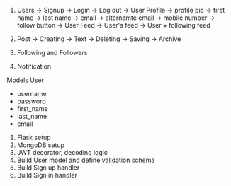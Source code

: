 1. Users 
    -> Signup
    -> Login
    -> Log out
    -> User Profile 
        -> profile pic
        -> first name 
        -> last name 
        -> email 
        -> alternamte email
        -> mobile number
        -> follow button 
    -> User Feed
        -> User's feed
        -> User + following feed


2. Post 
    -> Creating 
        -> Text
    -> Deleting 
    -> Saving 
    -> Archive

3. Following and Followers 

4. Notification 

    
Models
User
  - username
  - password
  - first_name
  - last_name
  - email
  
  

1. Flask setup
2. MongoDB setup 
3. JWT decorator, decoding logic 
4. Build User model and define validation schema
5. Build Sign up handler
6. Build Sign in handler